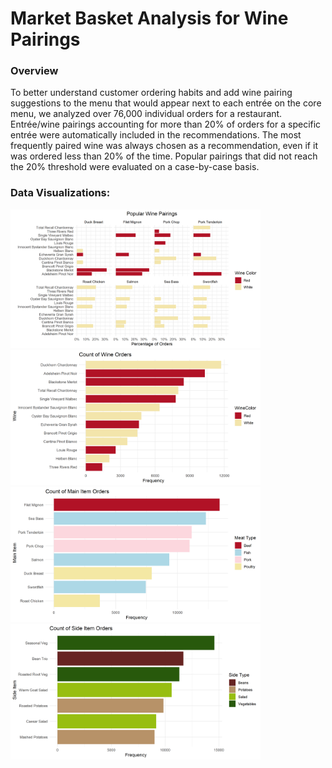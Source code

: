 # Market Basket Analysis for Wine Pairings

### Overview
To better understand customer ordering habits and add wine pairing suggestions to the menu that would appear next to each entrée on the core menu, we analyzed over 76,000 individual orders for a restaurant. Entrée/wine pairings accounting for more than 20% of orders for a specific entrée were automatically included in the recommendations. The most frequently paired wine was always chosen as a recommendation, even if it was ordered less than 20% of the time.  Popular pairings that did not reach the 20% threshold were evaluated on a case-by-case basis.

### Data Visualizations:
<img src="images/WinePairings.png" width=400> <img src="images/WineOrders.png" width=400>
<img src="images/MainOrders.png" width=400>
<img src="images/SideOrders.png" width=400>
